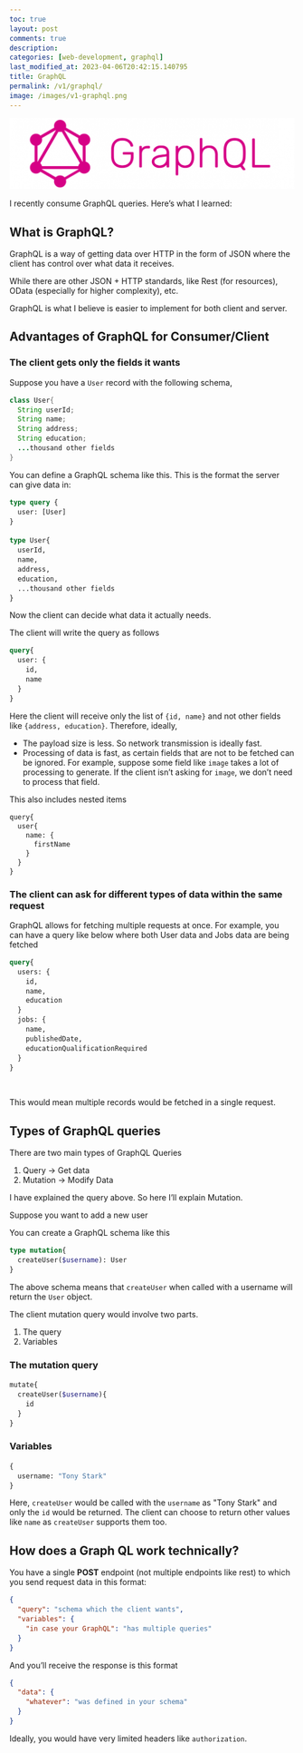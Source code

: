 ```yaml
---
toc: true
layout: post
comments: true
description: 
categories: [web-development, graphql]
last_modified_at: 2023-04-06T20:42:15.140795
title: GraphQL
permalink: /v1/graphql/
image: /images/v1-graphql.png
---
```


![GraphQL Logo](/images/v1-graphql.png)

I recently consume GraphQL queries. Here’s what I learned:

## What is GraphQL?

GraphQL is a way of getting data over HTTP in the form of JSON where the client has control over what data it receives.

While there are other JSON + HTTP standards, like Rest (for resources), OData (especially for higher complexity), etc.

GraphQL is what I believe is easier to implement for both client and server.

## Advantages of GraphQL for Consumer/Client

### The client gets only the fields it wants

Suppose you have a `User` record with the following schema,

```java
class User{
  String userId;
  String name;
  String address;
  String education;
  ...thousand other fields
}
```

You can define a GraphQL schema like this. This is the format the server can give data in:

```graphql
type query {
  user: [User]
}

type User{
  userId,
  name,
  address,
  education,
  ...thousand other fields
}
```

Now the client can decide what data it actually needs.

The client will write the query as follows

```graphql
query{
  user: {
    id,
    name
  }
}
```

Here the client will receive only the list of `{id, name}` and not other fields like `{address, education}`. Therefore, ideally,

- The payload size is less. So network transmission is ideally fast.
- Processing of data is fast, as certain fields that are not to be fetched can be ignored. For example, suppose some field like `image` takes a lot of processing to generate. If the client isn’t asking for `image`, we don’t need to process that field.

This also includes nested items

```
query{
  user{
    name: {
      firstName
    }
  }
}
```

### The client can ask for different types of data within the same request

GraphQL allows for fetching multiple requests at once. For example, you can have a query like below where both User data and Jobs data are being fetched

```graphql
query{
  users: {
    id,
    name,
    education
  }
  jobs: {
    name,
    publishedDate,
    educationQualificationRequired
  }
}
```

‌

This would mean multiple records would be fetched in a single request.

## Types of GraphQL queries

There are two main types of GraphQL Queries

1. Query → Get data
2. Mutation → Modify Data

I have explained the query above. So here I’ll explain Mutation.

Suppose you want to add a new user

You can create a GraphQL schema like this

```graphql
type mutation{
  createUser($username): User
}
```

The above schema means that `createUser` when called with a username will return the `User` object.

The client mutation query would involve two parts.

1. The query
2. Variables

### The mutation query

```graphql
mutate{
  createUser($username){
    id
  }
}
```

### Variables

```graphql
{
  username: "Tony Stark"
}
```

Here, `createUser` would be called with the `username` as "Tony Stark" and only the `id` would be returned. The client can choose to return other values like `name` as `createUser` supports them too.

## How does a Graph QL work technically?

You have a single **POST** endpoint (not multiple endpoints like rest) to which you send request data in this format:

```json
{
  "query": "schema which the client wants",
  "variables": {
    "in case your GraphQL": "has multiple queries"
  }
}
```

And you’ll receive the response is this format

```json
{
  "data": {
    "whatever": "was defined in your schema"
  }
}
```

Ideally, you would have very limited headers like `authorization`.